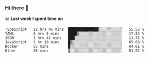 ### Hi there 👋

<!--
**DBvc/DBvc** is a ✨ _special_ ✨ repository because its `README.md` (this file) appears on your GitHub profile.

Here are some ideas to get you started:

- 🔭 I’m currently working on ...
- 🌱 I’m currently learning ...
- 👯 I’m looking to collaborate on ...
- 🤔 I’m looking for help with ...
- 💬 Ask me about ...
- 📫 How to reach me: ...
- 😄 Pronouns: ...
- ⚡ Fun fact: ...
-->

📊 **Last week I spent time on**
<!--START_SECTION:waka-->

```text
TypeScript   12 hrs 46 mins  ██████████████░░░░░░░░░░░   55.52 %
YAML         4 hrs 5 mins    ████▒░░░░░░░░░░░░░░░░░░░░   17.82 %
JSON         2 hrs 41 mins   ███░░░░░░░░░░░░░░░░░░░░░░   11.71 %
JavaScript   1 hr 18 mins    █▒░░░░░░░░░░░░░░░░░░░░░░░   05.68 %
Docker       55 mins         █░░░░░░░░░░░░░░░░░░░░░░░░   04.01 %
Other        26 mins         ▒░░░░░░░░░░░░░░░░░░░░░░░░   01.92 %
```

<!--END_SECTION:waka-->
